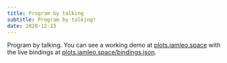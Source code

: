 ```yaml
---
title: Program by talking
subtitle: Program by talking!
date: 2020-12-23
---
```


Program by talking. You can see a working demo at
[plots.iamleo.space](http://plots.iamleo.space) with the live bindings
at [plots.iamleo.space/bindings.json](http://plots.iamleo.space/bindings.json).
